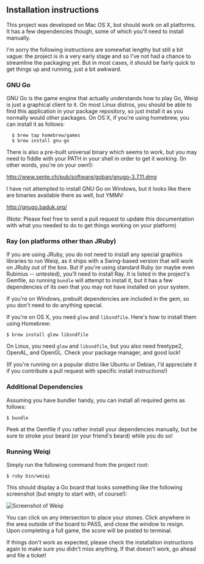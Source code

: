 ## Installation instructions

This project was developed on Mac OS X, but should work on 
all platforms. It has a few dependencies though, some of which you'll 
need to install manually.

I'm sorry the following instructions are somewhat lengthy but still a bit vague:
the project is in a very early stage and so I've not had a chance to streamline
the packaging yet. But in most cases, it should be fairly quick to get things up
and running, just a bit awkward.

### GNU Go

GNU Go is the game engine that actually understands how to play Go,
Weiqi is just a graphical client to it.  On most Linux distros, you should be
able to find this application in your package repository, so just install it as
you normally would other packages. On OS X, if you're using homebrew, you can
install it as follows:

```
  $ brew tap homebrew/games
  $ brew install gnu-go 
```

There is also a pre-built universal binary which seems to work, but you may need
to fiddle with your PATH in your shell in order to get it working. (In other
words, you're on your own!):

http://www.sente.ch/pub/software/goban/gnugo-3.7.11.dmg

I have not attempted to install GNU Go on Windows, but it looks like there are
binaries available there as well, but YMMV:

http://gnugo.baduk.org/

(Note: Please feel free to send a pull request to update this documentation
with what you needed to do to get things working on your platform)

### Ray (on platforms other than JRuby)

If you are using JRuby, you do not need to install any special graphics libraries 
to run Weiqi, as it ships with a Swing-based version that will work on JRuby out
of the box. But if you're using standard Ruby (or maybe even Rubinius
-- untested), you'll need to install Ray. It is listed in the project's Gemfile,
so running `bundle` will attempt to install it, but it has a few dependencies
of its own that you may not have installed on your system.

If you're on Windows, prebuilt dependencies are included in the gem, so you
don't need to do anything special.

If you're on OS X, you need `glew` and `libsndfile`. Here's how to install them
using Homebrew:

```
$ brew install glew libsndfile
```

On Linux, you need `glew` and `libsndfile`, but you also need freetype2, OpenAL,
and OpenGL. Check your package manager, and good luck!

(If you're running on a popular distro like Ubuntu or Debian, I'd appreciate it
if you contribute a pull request with specific install instructions!)

### Additional Dependencies

Assuming you have bundler handy, you can install all required gems as follows:

```
$ bundle
```

Peek at the Gemfile if you rather install your dependencies manually, but be
sure to stroke your beard (or your friend's beard) while you do so!

### Running Weiqi

Simply run the following command from the project root:

```
$ ruby bin/weiqi
```

This should display a Go board that looks something like the following
screenshot (but empty to start with, of course!):

![Screenshot of Weiqi](http://i.imgur.com/kWrSg.png)


You can click on any intersection to place your stones. Click anywhere in the
area outside of the board to PASS, and close the window to resign. Upon
completing a full game, the score will be posted to terminal.

If things don't work as expected, please check the installation instructions
again to make sure you didn't miss anything. If that doesn't work, go ahead
and file a ticket!
